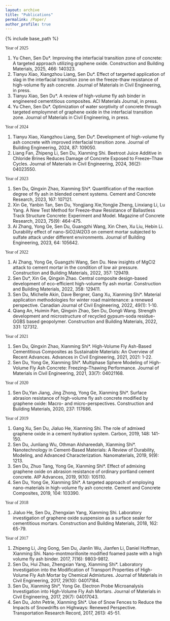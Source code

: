 ```yaml
---
layout: archive
title: "Publications"
permalink: /Paper/
author_profile: true
---
```


{% include base_path %}

<font face="黑体">Year of 2025</font>
1. Yu Chen, Sen Du*. Improving the interfacial transition zone of concrete: A targeted approach utilizing graphene oxide. Construction and Building Materials, 2025, 466: 140323.
2. Tianyu Xiao, Xiangzhou Liang, Sen Du*. Effect of targerted application of slag in the interfacial transition zone on the freeze-thaw resistance of high-volume fly ash concrete. Journal of Materials in Civil Engineering, in press.
3. Tianyu Xiao, Sen Du*. A review of high-volume fly ash binder in engineered cementitious composites. ACI Materials Journal, in press.
4. Yu Chen, Sen Du*. Optimization of water sorptivity of concrete through targeted employmnet of graphene oxide in the interfacial transition zone. Journal of Materials in Civil Engineering, in press.

<font face="黑体">Year of 2024</font>
1. Tianyu Xiao, Xiangzhou Liang, Sen Du*. Development of high-volume fly ash concrete with improved interfacial transition zone. Journal of Building Engineering, 2024, 87: 109050.
2. Liang Fan, Zhipeng Li, Sen Du, Xianming Shi. Beetroot Juice Additive in Chloride Brines Reduces Damage of Concrete Exposed to Freeze–Thaw Cycles. Journal of Materials in Civil Engineering, 2024, 36(2): 04023550. 

<font face="黑体">Year of 2023</font>
1. Sen Du, Qingxin Zhao, Xianming Shi*. Quantification of the reaction degree of fly ash in blended cement systems. Cement and Concrete Research, 2023, 167: 107121.
2. Xin Ge, Yanbin Tan, Sen Du, Yongjiang Xie,Yongjie Zheng, Linxiang Li, Lu Yang. A New Test Method for Freeze-thaw Resistance of Ballastless Track Structure Concrete: Experiment and Model. Magazine of Concrete Research, 2023, 75(9): 464-475.
3. Ai Zhang, Yong Ge, Sen Du, Guangzhi Wang, Xin Chen, Xu Liu, Hebin Li. Durability effect of nano-SiO2/Al2O3 on cement mortar subjected to sulfate attack under different environments. Journal of Building Engineering, 2023, 64: 105642.

<font face="黑体">Year of 2022</font>
1. Ai Zhang, Yong Ge, Guangzhi Wang, Sen Du. New insights of MgCl2 attack to cement mortar in the condition of low air pressure. Construction and Building Materials, 2022, 357: 129419.
2. Sen Du*, Xin Ge, Qingxin Zhao. Central composite design-based development of eco-efficient high-volume fly ash mortar. Construction and Building Materials, 2022, 358: 129411.
3. Sen Du, Michelle Akin, Dave Bergner, Gang Xu, Xianming Shi*. Material application methodologies for winter road maintenance: a renewed perspective. Canadian Journal of Civil Engineering, 2022, 49(1): 1-10.
4. Qiang An, Huimin Pan, Qingxin Zhao, Sen Du, Dongli Wang. Strength development and microstructure of recycled gypsum-soda residue-GGBS based geopolymer. Construction and Building Materials, 2022, 331: 127312.

<font face="黑体">Year of 2021</font>
1. Sen Du, Qingxin Zhao, Xianming Shi*. High-Volume Fly Ash-Based Cementitious Composites as Sustainable Materials: An Overview of Recent Advances. Advances in Civil Engineering, 2021, 2021: 1-22.
2. Sen Du, Yong Ge, Xianming Shi*. Multiphase Sphere Modeling of High-Volume Fly Ash Concrete: Freezing–Thawing Performance. Journal of Materials in Civil Engineering, 2021, 33(7): 04021168.

<font face="黑体">Year of 2020</font>
1. Sen Du,Yan Jiang, Jing Zhong, Yong Ge, Xianming Shi*. Surface abrasion resistance of high-volume fly ash concrete modified by graphene oxide: Macro- and micro-perspectives. Construction and Building Materials, 2020, 237: 117686.

<font face="黑体">Year of 2019</font>
1. Gang Xu, Sen Du, Jialuo He, Xianming Shi. The role of admixed graphene oxide in a cement hydration system. Carbon, 2019, 148: 141-150.
2. Sen Du, Junliang Wu, Othman Alshareedah, Xianming Shi*. Nanotechnology in Cement-Based Materials: A Review of Durability, Modeling, and Advanced Characterization. Nanomaterials, 2019, 9(9): 1213.
3. Sen Du, Zhuo Tang, Yong Ge, Xianming Shi*. Effect of admixing graphene oxide on abrasion resistance of ordinary portland cement concrete. AIP Advances, 2019, 9(10): 105110.
4. Sen Du, Yong Ge, Xianming Shi*. A targeted approach of employing nano-materials in high-volume fly ash concrete. Cement and Concrete Composites, 2019, 104: 103390.

<font face="黑体">Year of 2018</font>
1. Jialuo He, Sen Du, Zhengxian Yang, Xianming Shi. Laboratory investigation of graphene oxide suspension as a surface sealer for cementitious mortars. Construction and Building Materials, 2018, 162: 65-79.

<font face="黑体">Year of 2017</font>
1. Zhipeng Li, Jing Gong, Sen Du, Jianlin Wu, Jianfen Li, Daniel Hoffman, Xianming Shi. Nano-montmorillonite modified foamed paste with a high volume fly ash binder. 2017, 7(16): 9803-9812.
2. Sen Du, Hui Zhao, Zhengxian Yang, Xianming Shi*. Laboratory Investigation into the Modification of Transport Properties of High-Volume Fly Ash Mortar by Chemical Admixtures. Journal of Materials in Civil Engineering, 2017, 29(10): 04017184.
3. Sen Du, Xianming Shi*, Yong Ge. Electron Probe Microanalysis Investigation into High-Volume Fly Ash Mortars. Journal of Materials in Civil Engineering, 2017, 29(7): 04017043.
4. Sen Du, John Petrie, Xianming Shi*. Use of Snow Fences to Reduce the Impacts of Snowdrifts on Highways: Renewed Perspective. Transportation Research Record, 2017, 2613: 45-51.
